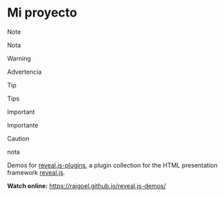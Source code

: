 # Mi proyecto

>[!NOTE]
> Nota

>[!WARNING]
> Advertencia

>[!TIP]
> Tips

>[!IMPORTANT]
> Importante

>[!CAUTION]
> nota


Demos for [reveal.js-plugins](https://github.com/rajgoel/reveal.js-plugins), a plugin collection for the HTML presentation framework [reveal.js](https://github.com/hakimel/reveal.js).

**Watch online:** <https://rajgoel.github.io/reveal.js-demos/>
